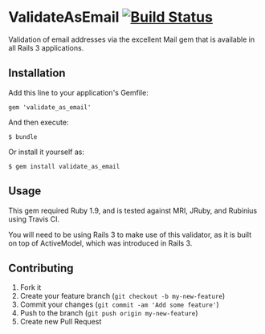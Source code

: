 # ValidateAsEmail [![Build Status](https://secure.travis-ci.org/evently/validate_as_email.png?branch=master)](http://travis-ci.org/evently/validate_as_email)

Validation of email addresses via the excellent Mail gem that is
available in all Rails 3 applications.

## Installation

Add this line to your application's Gemfile:

    gem 'validate_as_email'

And then execute:

    $ bundle

Or install it yourself as:

    $ gem install validate_as_email

## Usage

This gem required Ruby 1.9, and is tested against MRI, JRuby, and
Rubinius using Travis CI.

You will need to be using Rails 3 to make use of this validator, as it
is built on top of ActiveModel, which was introduced in Rails 3.

## Contributing

1. Fork it
2. Create your feature branch (`git checkout -b my-new-feature`)
3. Commit your changes (`git commit -am 'Add some feature'`)
4. Push to the branch (`git push origin my-new-feature`)
5. Create new Pull Request
